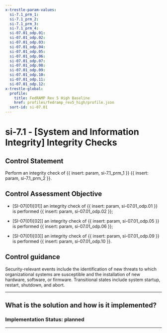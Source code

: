 ```yaml
---
x-trestle-param-values:
  si-7.1_prm_1:
  si-7.1_prm_2:
  si-7.1_prm_3:
  si-7.1_prm_4:
  si-07.01_odp.01:
  si-07.01_odp.02:
  si-07.01_odp.03:
  si-07.01_odp.04:
  si-07.01_odp.05:
  si-07.01_odp.06:
  si-07.01_odp.07:
  si-07.01_odp.08:
  si-07.01_odp.09:
  si-07.01_odp.10:
  si-07.01_odp.11:
  si-07.01_odp.12:
x-trestle-global:
  profile:
    title: FedRAMP Rev 5 High Baseline
    href: profiles/fedramp_rev5_high/profile.json
  sort-id: si-07.01
---
```


# si-7.1 - \[System and Information Integrity\] Integrity Checks

## Control Statement

Perform an integrity check of {{ insert: param, si-7.1_prm_1 }} {{ insert: param, si-7.1_prm_2 }}.

## Control Assessment Objective

- \[SI-07(01)[01]\] an integrity check of {{ insert: param, si-07.01_odp.01 }} is performed {{ insert: param, si-07.01_odp.02 }};

- \[SI-07(01)[02]\] an integrity check of {{ insert: param, si-07.01_odp.05 }} is performed {{ insert: param, si-07.01_odp.06 }};

- \[SI-07(01)[03]\] an integrity check of {{ insert: param, si-07.01_odp.09 }} is performed {{ insert: param, si-07.01_odp.10 }}.

## Control guidance

Security-relevant events include the identification of new threats to which organizational systems are susceptible and the installation of new hardware, software, or firmware. Transitional states include system startup, restart, shutdown, and abort.

______________________________________________________________________

## What is the solution and how is it implemented?

<!-- For implementation status enter one of: implemented, partial, planned, alternative, not-applicable -->

<!-- Note that the list of rules under ### Rules: is read-only and changes will not be captured after assembly to JSON -->

<!-- Add control implementation description here for control: si-7.1 -->

### Implementation Status: planned

______________________________________________________________________

